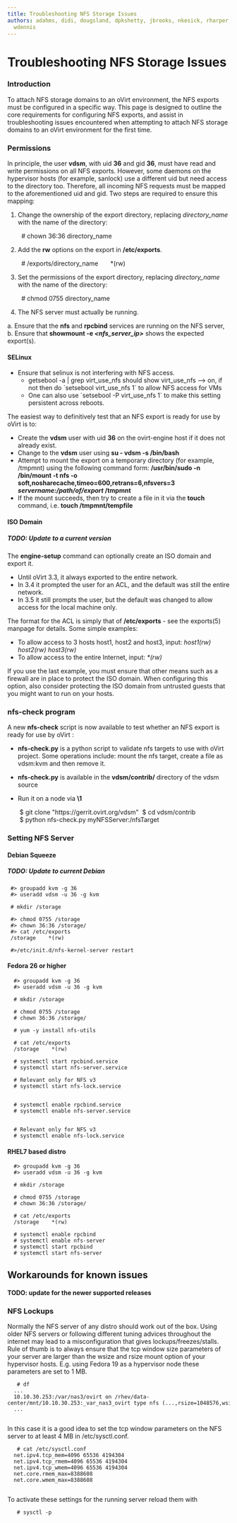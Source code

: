 ```yaml
---
title: Troubleshooting NFS Storage Issues
authors: adahms, didi, dougsland, dpkshetty, jbrooks, nkesick, rharper, sgordon, suppentopf,
  wdennis
---
```


# Troubleshooting NFS Storage Issues

### Introduction

To attach NFS storage domains to an oVirt environment, the NFS exports must be configured in a specific way. This page is designed to outline the core requirements for configuring NFS exports, and assist in troubleshooting issues encountered when attempting to attach NFS storage domains to an oVirt environment for the first time.

### Permissions

In principle, the user **vdsm**, with uid **36** and gid **36**, must have read and write permissions on all NFS exports. However, some daemons on the hypervisor hosts (for example, sanlock) use a different uid but need access to the directory too. Therefore, all incoming NFS requests must be mapped to the aforementioned uid and gid. Two steps are required to ensure this mapping:

1. Change the ownership of the export directory, replacing *directory_name* with the name of the directory:

        # chown 36:36 directory_name

2. Add the **rw** options on the export in **/etc/exports**.

        # /exports/directory_name       *(rw)

3. Set the permissions of the export directory, replacing *directory_name* with the name of the directory:

        # chmod 0755 directory_name

4. The NFS server must actually be running.

a. Ensure that the **nfs** and **rpcbind** services are running on the NFS server,
b. Ensure that **showmount -e *<nfs_server_ip>*** shows the expected export(s).

#### SELinux

*   Ensure that selinux is not interfering with NFS access.
    -   getsebool -a | grep virt_use_nfs should show virt_use_nfs --> on, if not then do \`setsebool virt_use_nfs 1\` to allow NFS access for VMs
    -   One can also use \`setsebool -P virt_use_nfs 1\` to make this setting persistent across reboots.

The easiest way to definitively test that an NFS export is ready for use by oVirt is to:

*   Create the **vdsm** user with uid **36** on the ovirt-engine host if it does not already exist.
*   Change to the **vdsm** user using **su - vdsm -s /bin/bash**
*   Attempt to mount the export on a temporary directory (for example, /tmpmnt) using the following command form: **/usr/bin/sudo -n /bin/mount -t nfs -o soft,nosharecache,timeo=600,retrans=6,nfsvers=3 *servername:/path/of/export* /tmpmnt**
*   If the mount succeeds, then try to create a file in it via the **touch** command, i.e. **touch /tmpmnt/tempfile**

#### ISO Domain

##### TODO: Update to a current version

The **engine-setup** command can optionally create an ISO domain and export it.

*   Until oVirt 3.3, it always exported to the entire network.
*   In 3.4 it prompted the user for an ACL, and the default was still the entire network.
*   In 3.5 it still prompts the user, but the default was changed to allow access for the local machine only.

The format for the ACL is simply that of **/etc/exports** - see the exports(5) manpage for details. Some simple examples:

*   To allow access to 3 hosts host1, host2 and host3, input: *host1(rw) host2(rw) host3(rw)*
*   To allow access to the entire Internet, input: *\*(rw)*

If you use the last example, you must ensure that other means such as a firewall are in place to protect the ISO domain. When configuring this option, also consider protecting the ISO domain from untrusted guests that you might want to run on your hosts.

### nfs-check program

A new **nfs-check** script is now available to test whether an NFS export is ready for use by oVirt :

*   **nfs-check.py** is a python script to validate nfs targets to use with oVirt project. Some operations include: mount the nfs target, create a file as vdsm:kvm and then remove it.
*   **nfs-check.py** is available in the **vdsm/contrib/** directory of the vdsm source
*   Run it on a node via **\1**

       $ git clone "https://gerrit.ovirt.org/vdsm"
       $ cd vdsm/contrib
       $ python nfs-check.py myNFSServer:/nfsTarget

### Setting NFS Server

#### Debian Squeeze
##### TODO: Update to current Debian

     #> groupadd kvm -g 36
     #> useradd vdsm -u 36 -g kvm

     # mkdir /storage
 
     #> chmod 0755 /storage
     #> chown 36:36 /storage/
     #> cat /etc/exports
     /storage    *(rw)

     #>/etc/init.d/nfs-kernel-server restart 


#### Fedora 26 or higher

      #> groupadd kvm -g 36
      #> useradd vdsm -u 36 -g kvm

      # mkdir /storage

      # chmod 0755 /storage
      # chown 36:36 /storage/

      # yum -y install nfs-utils

      # cat /etc/exports
      /storage    *(rw)

      # systemctl start rpcbind.service
      # systemctl start nfs-server.service
      
      # Relevant only for NFS v3
      # systemctl start nfs-lock.service 
      

      # systemctl enable rpcbind.service
      # systemctl enable nfs-server.service
       

      # Relevant only for NFS v3
      # systemctl enable nfs-lock.service

#### RHEL7 based distro

      #> groupadd kvm -g 36
      #> useradd vdsm -u 36 -g kvm

      # mkdir /storage

      # chmod 0755 /storage
      # chown 36:36 /storage/

      # cat /etc/exports
      /storage    *(rw)

      # systemctl enable rpcbind
      # systemctl enable nfs-server
      # systemctl start rpcbind 
      # systemctl start nfs-server


## Workarounds for known issues

#### TODO: update for the newer supported releases

### NFS Lockups

Normally the NFS server of any distro should work out of the box. Using older NFS servers or following different tuning advices throughout the internet may lead to a misconfiguration that gives lockups/freezes/stalls. Rule of thumb is to always ensure that the tcp window size parameters of your server are larger than the wsize and rsize mount option of your hypervisor hosts. E.g. using Fedora 19 as a hypervisor node these parameters are set to 1 MB.

       # df
      ...
      10.10.30.253:/var/nas3/ovirt on /rhev/data-center/mnt/10.10.30.253:_var_nas3_ovirt type nfs (...,rsize=1048576,wsize=1048576,...)
      ...
       

In this case it is a good idea to set the tcp window parameters on the NFS server to at least 4 MB in /etc/sysctl.conf.

       # cat /etc/sysctl.conf
      net.ipv4.tcp_mem=4096 65536 4194304
      net.ipv4.tcp_rmem=4096 65536 4194304
      net.ipv4.tcp_wmem=4096 65536 4194304
      net.core.rmem_max=8388608
      net.core.wmem_max=8388608
       

To activate these settings for the running server reload them with

       # sysctl -p 
